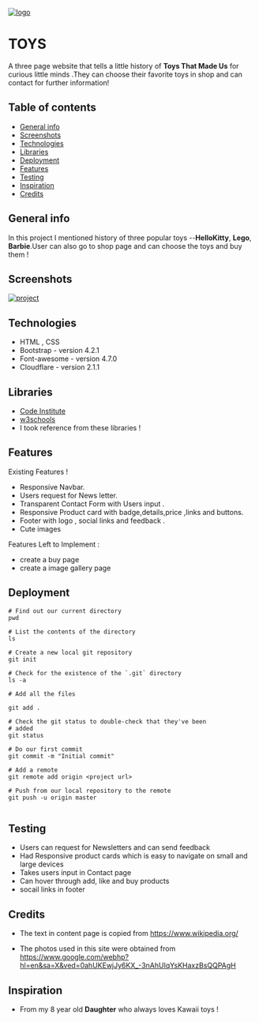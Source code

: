 <a href="https://ibb.co/0Kv9ycH"><img src="https://i.ibb.co/0Kv9ycH/logo.jpg" alt="logo" border="0"></a>

# TOYS 
A three page website that tells a little history of **Toys That Made Us** for curious little minds .They can choose their favorite toys in shop and can contact for further information!


## Table of contents
* [General info](#general-info)
* [Screenshots](#screenshots)
* [Technologies](#technologies)
* [Libraries](#libraries)
* [Deployment](#deployment)
* [Features](#features)
* [Testing](#testing)
* [Inspiration](#inspiration)
* [Credits](#credits)



## General info
In this project I mentioned history of three popular toys --**HelloKitty**, **Lego**, **Barbie**.User can also go to shop page and can choose the toys and buy them !


## Screenshots
<a href="https://ibb.co/DzPYFGJ"><img src="https://i.ibb.co/vVChWsF/project.png" alt="project" border="0"></a>


## Technologies
* HTML , CSS
* Bootstrap - version 4.2.1
* Font-awesome - version 4.7.0
* Cloudflare - version 2.1.1

## Libraries
* [Code Institute](https:codeinstitute.net/)
* [w3schools](https://www.w3schools.com/)
* I took reference from these libraries !


## Features
Existing Features !
* Responsive Navbar. 
* Users request for News letter.
* Transparent Contact Form with Users input .
* Responsive Product card with badge,details,price ,links and buttons.
* Footer with logo , social links and feedback .
* Cute images

Features Left to Implement :
*   create a buy page 
* create a image gallery page

## Deployment
```
# Find out our current directory
pwd

# List the contents of the directory
ls

# Create a new local git repository
git init

# Check for the existence of the `.git` directory
ls -a

# Add all the files 

git add .

# Check the git status to double-check that they've been
# added
git status

# Do our first commit
git commit -m "Initial commit"

# Add a remote
git remote add origin <project url>

# Push from our local repository to the remote
git push -u origin master
    
```
## Testing

* Users can request for Newsletters and can send feedback
* Had Responsive product cards which is easy to navigate on small and large devices
* Takes users input in Contact page 
* Can hover through add, like and buy products
* socail links in footer 


## Credits

* The text in content page is copied from https://www.wikipedia.org/

* The photos used in this site were obtained from https://www.google.com/webhp?hl=en&sa=X&ved=0ahUKEwjJy6KX_-3nAhUIqYsKHaxzBsQQPAgH

## Inspiration

* From my 8 year old **Daughter** who always loves Kawaii toys !





